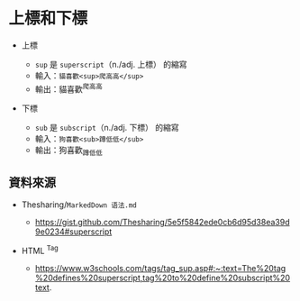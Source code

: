 # 上標和下標

* 上標
  * `sup` 是 `superscript`（n./adj. 上標） 的縮寫
  * 輸入：`貓喜歡<sup>爬高高</sup>`
  * 輸出：貓喜歡<sup>爬高高</sup>

* 下標
  * `sub` 是 `subscript`（n./adj. 下標） 的縮寫
  * 輸入：`狗喜歡<sub>蹲低低</sub>`
  * 輸出：狗喜歡<sub>蹲低低</sub>

## 資料來源

* Thesharing/`MarkedDown 语法.md`
  * https://gist.github.com/Thesharing/5e5f5842ede0cb6d95d38ea39d9e0234#superscript

* HTML <sup> Tag
  * https://www.w3schools.com/tags/tag_sup.asp#:~:text=The%20tag%20defines%20superscript,tag%20to%20define%20subscript%20text.